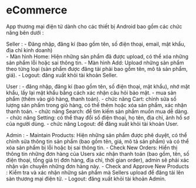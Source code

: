# eCommerce
App thương mại điện tử dành cho các thiết bị Android bao gồm các chức năng bên dưới :

Seller : - Đăng nhập, đăng kí (bao gồm tên, số điện thoại, email, mật khẩu, địa chỉ kinh doanh)  
         - Màn hình Home: Hiện những sản phẩm đã được upload, có thể xóa những sản phẩm lỗi hoặc sai thông tin.
         - Màn hình Add: Upload những sản phẩm theo từng loại (sản phẩm được đăng tải phải bao gồm tên, mô tả sản phẩm, giá).
         - Logout: đăng xuất khỏi tài khoản Seller.
         
User   : - đăng nhập, đăng kí (bao gồm tên, số điện thoại, mật khẩu), nhớ mật khẩu, lấy lại mật khẩu bằng cách xác nhận câu hỏi bảo mật.
         - mua sản phẩm (thêm vào giỏ hàng, thanh toán).
         - chức năng Cart: chỉnh sửa số lượng sản phẩm trong giỏ hàng, có thể thêm hoặc xóa sản phẩm, xác nhận thanh toán.
         - chức năng Search: để tìm kiếm sản phẩm muốn mua dễ dàng.
         - chức năng Setting: có thể thay đổi số điện thoại, họ tên, địa chỉ, ảnh hồ sơ của người dùng.
         - chức năng Logout: để đăng xuất khỏi tài khoản User. 
         
Admin : - Maintain Products: Hiện những sản phẩm được phê duyệt, có thể chỉnh sửa thông tin sản phẩm (bao gồm tên, giá, mô tả sản phẩm) và có thể xóa sản             phẩm bị lỗi hoặc bị sai thông tin.
        - Check New Orders: Hiển thị thông tin những đơn hàng của Users xác nhận thanh toán (bao gồm, tên, số điện thoại, tổng giá trị đơn hàng, địa chỉ,             thời gian order), admin sẽ phải xác nhận vận chuyển những đơn hàng này.
        - Check and Approve New Products : Kiểm tra và xác nhận những sản phẩm mà Sellers upload để đăng tải lên sàn thương mại điện tử.
        - Logout: đăng xuất khỏi tài khoản Admin.
